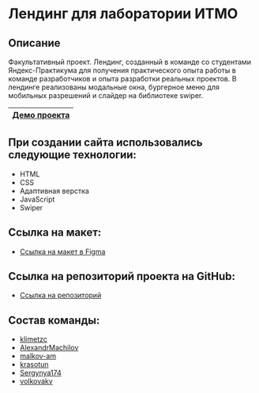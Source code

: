 # Лендинг для лаборатории ИТМО

## Описание
Факультативный проект.
Лендинг, созданный в команде со студентами Яндекс-Практикума для получения практического опыта работы в команде разработчиков и опыта разработки реальных проектов.
В лендинге реализованы модальные окна, бургерное меню для мобильных разрешений и слайдер на библиотеке swiper.

| [Демо проекта](https://itmo-landing.web.app) |
|:----:|

## При создании сайта использовались следующие технологии:
- HTML
- CSS
- Адаптивная верстка
- JavaScript
- Swiper

## Ссылка на макет:
- [Ссылка на макет в Figma](https://www.figma.com/file/1V8lzi168fbxjb5cm5gVj0/PAGE-SG_ITMO?node-id=0%3A1)

## Ссылка на репозиторий проекта на GitHub:
- [Ссылка на репозиторий](https://github.com/malkov-am/ITMO-landing)

## Состав команды:
- [klimetzc](https://github.com/klimetzc)
- [AlexandrMachilov](https://github.com/AlexandrMachilov)
- [malkov-am](https://github.com/malkov-am)
- [krasotun](https://github.com/krasotun)
- [Sergynya174](https://github.com/Sergynya174)
- [volkovakv](https://github.com/volkovakv)
